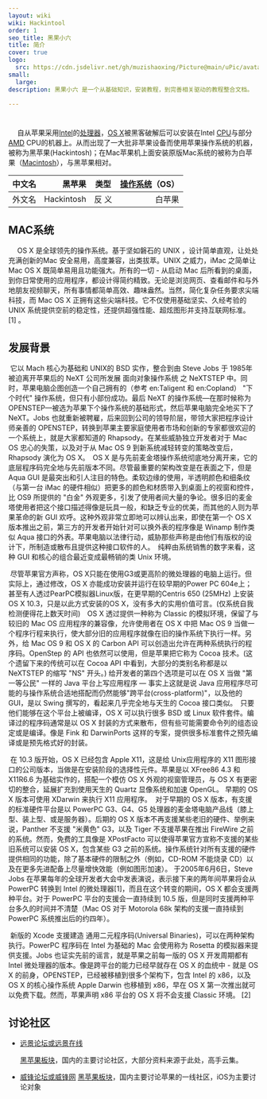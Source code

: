 ```yaml
---
layout: wiki
wiki: Hackintool
order: 1
seo_title: 黑果小六
title: 简介
cover: true
logo:
  src: https://cdn.jsdelivr.net/gh/muzishaoxing/Picture@main/uPic/avatar.png
small: 
  large: 
description: 黑果小六 是一个从基础知识，安装教程，到完善相关驱动的教程整合文档。

---
```

# 

&emsp;     自从苹果采用[Intel](https://baike.baidu.com/item/Intel)的[处理器](https://baike.baidu.com/item/处理器/914419)，[OS X](https://baike.baidu.com/item/OSX/426765)被黑客破解后可以安装在Intel [CPU](https://baike.baidu.com/item/CPU/120556)与部分[AMD](https://baike.baidu.com/item/AMD/5905) CPU的机器上。从而出现了一大批非苹果设备而使用苹果操作系统的机器，被称为黑苹果(Hackintosh)；在Mac苹果机上面安装原版Mac系统的被称为白苹果（[Macintosh](https://baike.baidu.com/item/Macintosh)），与黑苹果相对。

| 中文名 |     黑苹果 |  类型  | [操作系统](https://baike.baidu.com/item/操作系统/192)（OS） |
| :----: | ---------: | :----: | ----------------------------------------------------------: |
| 外文名 | Hackintosh | 反  义 |                                                      白苹果 |



## MAC系统

&emsp;     OS X 是全球领先的操作系统。基于坚如磐石的 UNIX ，设计简单直观，让处处充满创新的Mac 安全易用，高度兼容，出类拔萃。UNIX 之威力，iMac 之简单让Mac OS X 既简单易用且功能强大。所有的一切 - 从启动 Mac 后所看到的桌面，到你日常使用的应用程序，都设计得简约精致。无论是浏览网页、查看邮件和与外地朋友视频聊天，所有事情都简单高效、趣味盎然。当然，简化复杂任务要求尖端科技，而 Mac OS X 正拥有这些尖端科技。它不仅使用基础坚实、久经考验的 UNIX 系统提供空前的稳定性，还提供超强性能、超炫图形并支持互联网标准。 [1] 。


## 发展背景

​        它以 Mach 核心为基础和 UNIX的 BSD 实作，整合到由 Steve Jobs 于 1985年被迫离开苹果后的 NeXT 公司所发展 面向对象操作系统 之 NeXTSTEP 中。同时，苹果电脑企图创造一个自己拥有的（参考 en:Taligent 和 en:Copland） "下个时代" 操作系统，但只有小部份成功。最后 NeXT 的操作系统—在那时候称为 OPENSTEP—被选为苹果下个操作系统的基础形式，然后苹果电脑完全地买下了 NeXT。Jobs 也就重新被聘雇，后来回到公司的领导阶层，带领大家把程序设计师亲善的 OPENSTEP，转换到苹果主要家庭使用者市场和创新的专家都很欢迎的一个系统上，就是大家都知道的 Rhapsody。在某些威胁独立开发者对于 Mac OS 忠心的失策，以及对于从 Mac OS 9 到新系统减轻转变的策略改变后，Rhapsody 演化为 OS X。　OS X 是与先前麦金塔操作系统彻底地分离开来，它的底层程序码完全地与先前版本不同。尽管最重要的架构改变是在表面之下，但是 Aqua GUI 是最突出和引人注目的特色。柔软边缘的使用，半透明颜色和细条纹（与第一台 iMac 的硬件相似）把更多的颜色和材质带入到桌面上的视窗和控件，比 OS9 所提供的 "白金" 外观更多，引发了使用者间大量的争论。很多旧的麦金塔使用者把这个接口描述得像是玩具一般，和缺乏专业的优美，而其他的人则为苹果革命的新 GUI 欢呼。这种外观非常立即地可以辨认出来，即使在第一个 OS X 版本推出之前，第三方的开发者开始针对可以换外表的程序像是 Winamp 制作类似 Aqua 接口的外表。苹果电脑以法律行动，威胁那些声称是由他们有版权的设计下，所制造或散布且提供这种接口软件的人。　纯粹由系统销售的数字来看，这种 GUI 和核心的组合最近变成最畅销的类 Unix 环境。

​        尽管苹果官方声称，OS X只能在使用G3或更高阶的微处理器的电脑上运行。但实际上，通过修改，OS X 亦能成功安装并运行在较早期的Power PC 604e上；甚至有人透过PearPC模拟器Linux版，在更早期的Centris 650 (25MHz) 上安装OS X 10.3，只是以此方式安装的OS X，没有多大的实用价值可言。(仅系统自我检测便得花上数天时间)　OS X 透过提供一种称为 Classic 的模拟环境，保留了与较旧的 Mac OS 应用程序的兼容像，允许使用者在 OS X 中把 Mac OS 9 当做一个程序行程来执行，使大部分旧的应用程序就像在旧的操作系统下执行一样。另外，给 Mac OS 9 和 OS X 的 Carbon API 可以创造出允许在两种系统执行的程序码。OpenStep 的 API 也依然可以使用，但是苹果把它称为 Cocoa 技术。(这个遗留下来的传统可以在 Cocoa API 中看到，大部分的类别名称都是以 NeXTSTEP 的缩写 "NS" 开头。) 给开发者的第四个选项是可以在 OS X 当做 "第一等公民" 一样的 Java 平台上写应用程序 — 事实上这就是说 Java 应用程序尽可能的与操作系统合适地搭配而仍然能够"跨平台(cross-platform)"，以及他的 GUI，是以 Swing 撰写的，看起来几乎完全地与天生的 Cocoa 接口类似。　只要他们能够在这个平台上被编译，OS X 可以执行很多 BSD 或 Linux 软件套件。编译过的程序码通常是以 OS X 封装的方式来散布，但有些可能需要命令列的组态设定或是编译。像是 Fink 和 DarwinPorts 这样的专案，提供很多标准套件之预先编译或是预先格式好的封装。

​        在 10.3 版开始，OS X 已经包含 Apple X11，这是给 Unix应用程序的 X11 图形接口的公司版本，当做是在安装阶段的选择性元件。苹果是以 XFree86 4.3 和 X11R6.6 为基础实作的，搭配一个模仿 OS X 外观的视窗管理员，与 OS X 有更密切的整合，延展扩充到使用天生的 Quartz 显像系统和加速 OpenGL。
​        早期的 OS X 版本可使用 XDarwin 来执行 X11 应用程序。
​        对于早期的 OS X 版本，有支援的标准硬件平台是以 PowerPC G3、G4、G5 处理器的麦金塔电脑产品线（膝上型、装上型、或是服务器）。后期的 OS X 版本不再支援某些老旧的硬件、举例来说，Panther 不支援 "米黄色" G3，以及 Tiger 不支援苹果在推出 FireWire 之前的系统。然而，免费的工具像是 XPostFacto 可以使得苹果官方宣称不支援的某些旧系统可以安装 OS X，包含某些 G3 之前的系统。操作系统针对所有支援的硬件提供相同的功能，除了基本硬件的限制之外（例如，CD-ROM 不能烧录 CD）以及在更多先进配备上尽量增快效能（例如图形加速）。
​        于2005年6月6日，Steve Jobs 在苹果每年的全球开发者大会中发表演说，表示接下来的两年间苹果将会从 PowerPC 转换到 Intel 的微处理器[1]，而且在这个转变的期间，OS X 都会支援两种平台。对于 PowerPC 平台的支援会一直持续到 10.5 版，但是同时支援两种平台多久的时间并不清楚（Mac OS 对于 Motorola 68k 架构的支援一直持续到 PowerPC 系统推出后的约四年）。

​        新版的 Xcode 支援建造 通用二元程序码(Universal Binaries)，可以在两种架构执行。PowerPC 程序码在 Intel 为基础的 Mac 会使用称为 Rosetta 的模拟器来提供支援。Jobs 也证实先前的谣言，就是苹果之前每一版的 OS X 开发周期都有 Intel 微处理器的版本。像是跨平台的能力已经早就存在 OS X 的血统中 - 就是 OS X 的前身，OPENSTEP，已经被移植到很多个架构下，包含 Intel 的 x86，以及 OS X 的核心操作系统 Apple Darwin 也移植到 x86，早在 OS X 第一次推出就可以免费下载。然而，苹果声明 x86 平台的 OS X 将不会支援 Classic 环境。 [2] 



## 讨论社区

- [远景论坛或远景在线](https://bbs.pcbeta.com/)

  [黑苹果板块](https://bbs.pcbeta.com/forum.php?gid=86)，国内的主要讨论社区，大部分资料来源于此处，高手云集。

- [威锋论坛或威锋网](https://www.feng.com/forum)
  [黑苹果板块](https://www.feng.com/forum/13)，国内主要讨论苹果的一线社区，iOS为主要讨论对象